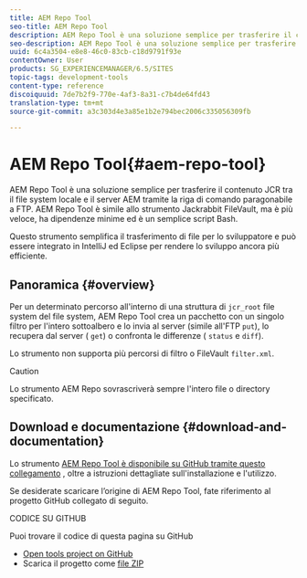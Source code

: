 ```yaml
---
title: AEM Repo Tool
seo-title: AEM Repo Tool
description: AEM Repo Tool è una soluzione semplice per trasferire il contenuto JCR tra il file system locale e il server AEM tramite la riga di comando paragonabile a FTP. AEM Repo Tool è simile allo strumento Jackrabbit FileVault, ma è più veloce, ha dipendenze minime ed è un semplice script Bash.
seo-description: AEM Repo Tool è una soluzione semplice per trasferire il contenuto JCR tra il file system locale e il server AEM tramite la riga di comando paragonabile a FTP. AEM Repo Tool è simile allo strumento Jackrabbit FileVault, ma è più veloce, ha dipendenze minime ed è un semplice script Bash.
uuid: 6c4a3504-e8e8-46c0-83cb-c18d9791f93e
contentOwner: User
products: SG_EXPERIENCEMANAGER/6.5/SITES
topic-tags: development-tools
content-type: reference
discoiquuid: 7de7b2f9-770e-4af3-8a31-c7b4de64fd43
translation-type: tm+mt
source-git-commit: a3c303d4e3a85e1b2e794bec2006c335056309fb

---
```



# AEM Repo Tool{#aem-repo-tool}

AEM Repo Tool è una soluzione semplice per trasferire il contenuto JCR tra il file system locale e il server AEM tramite la riga di comando paragonabile a FTP. AEM Repo Tool è simile allo strumento [](/help/sites-developing/ht-vlttool.md)Jackrabbit FileVault, ma è più veloce, ha dipendenze minime ed è un semplice script Bash.

Questo strumento semplifica il trasferimento di file per lo sviluppatore e può essere integrato in IntelliJ ed Eclipse per rendere lo sviluppo ancora più efficiente.

## Panoramica {#overview}

Per un determinato percorso all&#39;interno di una struttura di `jcr_root` file system del file system, AEM Repo Tool crea un pacchetto con un singolo filtro per l&#39;intero sottoalbero e lo invia al server (simile all&#39;FTP `put`), lo recupera dal server ( `get`) o confronta le differenze ( `status` e `diff`).

Lo strumento non supporta più percorsi di filtro o FileVault `filter.xml`.

>[!CAUTION]
>
>Lo strumento AEM Repo sovrascriverà sempre l&#39;intero file o directory specificato.

## Download e documentazione {#download-and-documentation}

Lo strumento [AEM Repo Tool è disponibile su GitHub tramite questo collegamento](https://github.com/Adobe-Marketing-Cloud/tools/tree/master/repo) , oltre a istruzioni dettagliate sull&#39;installazione e l&#39;utilizzo.

Se desiderate scaricare l’origine di AEM Repo Tool, fate riferimento al progetto GitHub collegato di seguito.

CODICE SU GITHUB

Puoi trovare il codice di questa pagina su GitHub

* [Open tools project on GitHub](https://github.com/Adobe-Marketing-Cloud/tools)
* Scarica il progetto come [file ZIP](https://github.com/Adobe-Marketing-Cloud/tools/archive/master.zip)


